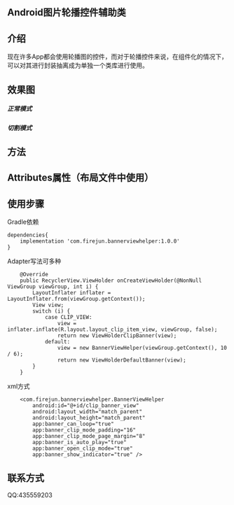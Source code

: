 ## Android图片轮播控件辅助类

## 介绍
现在许多App都会使用轮播图的控件，而对于轮播控件来说，在组件化的情况下，可以对其进行封装抽离成为单独一个类库进行使用。

## 效果图
##### 正常模式

##### 切割模式

## 方法

## Attributes属性（布局文件中使用）

## 使用步骤
Gradle依赖
```
dependencies{
    implementation 'com.firejun.bannerviewhelper:1.0.0'
}
```
Adapter写法可多种
```
    @Override
    public RecyclerView.ViewHolder onCreateViewHolder(@NonNull ViewGroup viewGroup, int i) {
        LayoutInflater inflater = LayoutInflater.from(viewGroup.getContext());
        View view;
        switch (i) {
            case CLIP_VIEW:
                view = inflater.inflate(R.layout.layout_clip_item_view, viewGroup, false);
                return new ViewHolderClipBanner(view);
            default:
                view = new BannerViewHelper(viewGroup.getContext(), 10 / 6);
                return new ViewHolderDefaultBanner(view);
        }
    }
```
xml方式
```
    <com.firejun.bannerviewhelper.BannerViewHelper
        android:id="@+id/clip_banner_view"
        android:layout_width="match_parent"
        android:layout_height="match_parent"
        app:banner_can_loop="true"
        app:banner_clip_mode_padding="16"
        app:banner_clip_mode_page_margin="8"
        app:banner_is_auto_play="true"
        app:banner_open_clip_mode="true"
        app:banner_show_indicator="true" />
```
## 联系方式
QQ:435559203
